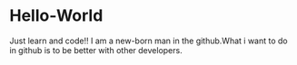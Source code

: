 # Hello-World
Just learn and code!!
I am a new-born man in the github.What i want to do in github is to be better with other developers.  
